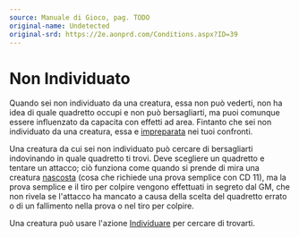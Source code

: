 ```yaml
---
source: Manuale di Gioco, pag. TODO
original-name: Undetected
original-srd: https://2e.aonprd.com/Conditions.aspx?ID=39
---
```


# Non Individuato

Quando sei non individuato da una creatura, essa non può vederti, non ha idea di
quale quadretto occupi e non può bersagliarti, ma puoi comunque essere
influenzato da capacita con effetti ad area. Fintanto che sei non individuato da
una creatura, essa e [impreparata](/condizioni/impreparato) nei tuoi confronti.

Una creatura da cui sei non individuato può cercare di bersagliarti indovinando
in quale quadretto ti trovi. Deve scegliere un quadretto e tentare un attacco;
ciò funziona come quando si prende di mira una creatura
[nascosta](/condizioni/nascosto) (cosa che richiede una prova semplice con CD
11), ma la prova semplice e il tiro per colpire vengono effettuati in segreto
dal GM, che non rivela se l'attacco ha mancato a causa della scelta del
quadretto errato o di un fallimento nella prova o nel tiro per colpire.

Una creatura può usare l'azione [Individuare](/azioni/individuare) per cercare
di trovarti.
